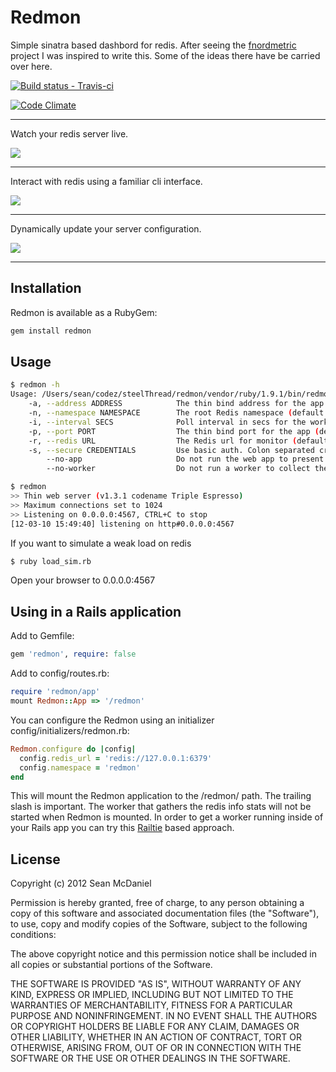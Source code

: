 # Redmon

Simple sinatra based dashbord for redis.  After seeing the [fnordmetric](https://github.com/paulasmuth/fnordmetric)
project I was inspired to write this.  Some of the ideas there have be carried over here.

[ ![Build status - Travis-ci](https://secure.travis-ci.org/steelThread/redmon.png) ](http://travis-ci.org/steelThread/redmon)

[![Code Climate](https://codeclimate.com/badge.png)](https://codeclimate.com/github/steelThread/redmon)

----

Watch your redis server live.

![](http://dl.dropbox.com/u/27525257/dash-new.png)

----

Interact with redis using a familiar cli interface.

![](http://dl.dropbox.com/u/27525257/cli.png)

----

Dynamically update your server configuration.

![](http://dl.dropbox.com/u/27525257/configuration-new.png)

----

## Installation

Redmon is available as a RubyGem:

```bash
gem install redmon
```

## Usage

```bash
$ redmon -h
Usage: /Users/sean/codez/steelThread/redmon/vendor/ruby/1.9.1/bin/redmon (options)
    -a, --address ADDRESS            The thin bind address for the app (default: 0.0.0.0)
    -n, --namespace NAMESPACE        The root Redis namespace (default: redmon)
    -i, --interval SECS              Poll interval in secs for the worker (default: 10)
    -p, --port PORT                  The thin bind port for the app (default: 4567)
    -r, --redis URL                  The Redis url for monitor (default: redis://127.0.0.1:6379)
    -s, --secure CREDENTIALS         Use basic auth. Colon separated credentials, eg admin:admin.
        --no-app                     Do not run the web app to present stats
        --no-worker                  Do not run a worker to collect the stats

$ redmon
>> Thin web server (v1.3.1 codename Triple Espresso)
>> Maximum connections set to 1024
>> Listening on 0.0.0.0:4567, CTRL+C to stop
[12-03-10 15:49:40] listening on http#0.0.0.0:4567
```

If you want to simulate a weak load on redis

```bash
$ ruby load_sim.rb
```

Open your browser to 0.0.0.0:4567

## Using in a Rails application

Add to Gemfile:

```ruby
gem 'redmon', require: false
```

Add to config/routes.rb:

```ruby
require 'redmon/app'
mount Redmon::App => '/redmon'
```

You can configure the Redmon using an initializer config/initializers/redmon.rb:

```ruby
Redmon.configure do |config|
  config.redis_url = 'redis://127.0.0.1:6379'
  config.namespace = 'redmon'
end
```

This will mount the Redmon application to the /redmon/ path. The trailing slash
is important.  The worker that gathers the redis info stats will not be started
when Redmon is mounted.  In order to get a worker running inside of your Rails
app you can try this [Railtie](https://github.com/steelThread/redmon/pull/19#issuecomment-7273659)
based approach.

## License

Copyright (c) 2012 Sean McDaniel

Permission is hereby granted, free of charge, to any person obtaining a copy of this software and associated documentation files (the "Software"), to use, copy and modify copies of the Software, subject to the following conditions:

The above copyright notice and this permission notice shall be included in all copies or substantial portions of the Software.

THE SOFTWARE IS PROVIDED "AS IS", WITHOUT WARRANTY OF ANY KIND, EXPRESS OR IMPLIED, INCLUDING BUT NOT LIMITED TO THE WARRANTIES OF MERCHANTABILITY, FITNESS FOR A PARTICULAR PURPOSE AND NONINFRINGEMENT. IN NO EVENT SHALL THE AUTHORS OR COPYRIGHT HOLDERS BE LIABLE FOR ANY CLAIM, DAMAGES OR OTHER LIABILITY, WHETHER IN AN ACTION OF CONTRACT, TORT OR OTHERWISE, ARISING FROM, OUT OF OR IN CONNECTION WITH THE SOFTWARE OR THE USE OR OTHER DEALINGS IN THE SOFTWARE.